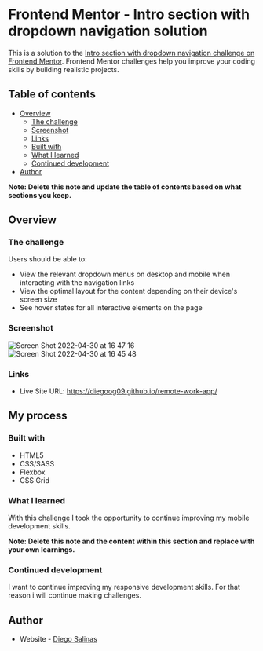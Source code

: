 # Frontend Mentor - Intro section with dropdown navigation solution

This is a solution to the [Intro section with dropdown navigation challenge on Frontend Mentor](https://www.frontendmentor.io/challenges/intro-section-with-dropdown-navigation-ryaPetHE5). Frontend Mentor challenges help you improve your coding skills by building realistic projects. 

## Table of contents

- [Overview](#overview)
  - [The challenge](#the-challenge)
  - [Screenshot](#screenshot)
  - [Links](#links)
  - [Built with](#built-with)
  - [What I learned](#what-i-learned)
  - [Continued development](#continued-development)
- [Author](#author)

**Note: Delete this note and update the table of contents based on what sections you keep.**

## Overview

### The challenge

Users should be able to:

- View the relevant dropdown menus on desktop and mobile when interacting with the navigation links
- View the optimal layout for the content depending on their device's screen size
- See hover states for all interactive elements on the page

### Screenshot

![Screen Shot 2022-04-30 at 16 47 16](https://user-images.githubusercontent.com/63070877/166123712-bc062798-9c39-4b88-938c-5c32c597d1b5.png)
![Screen Shot 2022-04-30 at 16 45 48](https://user-images.githubusercontent.com/63070877/166123678-8b6c46c8-8ada-4a42-9712-803327e822cf.png)


### Links
- Live Site URL: https://diegoog09.github.io/remote-work-app/

## My process

### Built with

- HTML5
- CSS/SASS
- Flexbox
- CSS Grid

### What I learned

With this challenge I took the opportunity to continue improving my mobile development skills.

**Note: Delete this note and the content within this section and replace with your own learnings.**

### Continued development

I want to continue improving my responsive development skills. For that reason i will continue making challenges.

## Author

- Website - [Diego Salinas](https://diegoog09.github.io/portafolio/)

